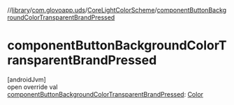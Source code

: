 //[library](../../../index.md)/[com.glovoapp.uds](../index.md)/[CoreLightColorScheme](index.md)/[componentButtonBackgroundColorTransparentBrandPressed](component-button-background-color-transparent-brand-pressed.md)

# componentButtonBackgroundColorTransparentBrandPressed

[androidJvm]\
open override val [componentButtonBackgroundColorTransparentBrandPressed](component-button-background-color-transparent-brand-pressed.md): [Color](https://developer.android.com/reference/kotlin/androidx/compose/ui/graphics/Color.html)
